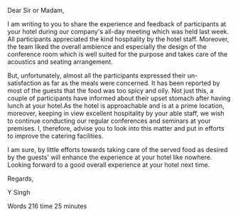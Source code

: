 Dear Sir or Madam,

I am writing to you to share the experience and feedback of participants at your hotel during our company's all-day meeting which was held last week. All participants appreciated the kind hospitality by the hotel staff. Moreover, the team liked the overall ambience and especially the design of the conference room which is well suited for the purpose and takes care of the acoustics and seating arrangement.

But, unfortunately, almost all the participants expressed their un-satisfaction as far as the meals were concerned. It has been reported by most of the guests that the food was too spicy and oily. Not just this, a couple of participants have informed about their upset stomach after having lunch at your hotel.As the hotel is approachable and is at a prime location, moreover, keeping in view excellent hospitality by your able staff, we wish to continue conducting our regular conferences and seminars at your premises. I, therefore, advise you to look into this matter and put in efforts to improve the catering facilities.

I am sure, by little efforts towards taking care of the served food as desired by the guests' will enhance the experience at your hotel like nowhere. Looking forward to a good overall experience at your hotel next time.

Regards,

Y Singh

Words 216 time 25 minutes
